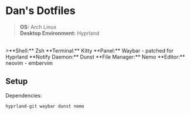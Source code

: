 # Dan's Dotfiles
>**OS:** Arch Linux  
**Desktop Environment:** Hyprland  
<br>
>**Shell:** Zsh  
**Terminal:** Kitty  
**Panel:** Waybar - patched for Hyprland  
**Notify Daemon:** Dunst  
**File Manager:** Nemo  
**Editor:** neovim  - embervim  

## Setup  

Dependencies:
```
hyprland-git waybar dunst nemo
```


